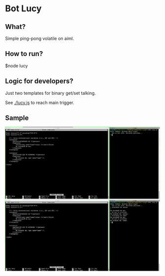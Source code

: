 Bot Lucy
===============

What?
---------
Simple ping-pong volatile on aiml.

How to run?
------------
$node lucy

Logic for developers?
------------
Just two templates for binary get/set talking.

See [./lucy.js](lucy.js) to reach main trigger.  


Sample
----------

![Run 0](bot-lucy-0.png)
![Run 1](bot-lucy1.png)
